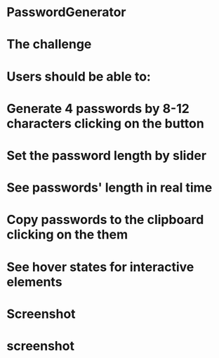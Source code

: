 # PasswordGenerator

# The challenge
# Users should be able to:

# Generate 4 passwords by 8-12 characters clicking on the button
# Set the password length by slider
# See passwords' length in real time
# Copy passwords to the clipboard clicking on the them
# See hover states for interactive elements
# Screenshot
# screenshot

